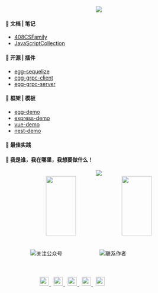 <!--
 * @Description:  142vip组织仓库介绍
 * @Version: Beta1.0
 * @Author: 【B站&公众号】Rong姐姐好可爱
 * @Date: 2022-07-16 16:52:43
 * @LastEditors: 【B站&公众号】Rong姐姐好可爱
 * @LastEditTime: 2022-07-16 16:58:12
-->






[//]: # (参考地址：https://readme-typing-svg.herokuapp.com/demo/)
<h1 align="center">
  <a href="https://sunguoqi.com/">
    <img src="https://readme-typing-svg.herokuapp.com?size=18&width=500&lines=%40142vip%2C+公众号：Rong%E5%A7%90%E5%A7%90%E5%A5%BD%E5%8F%AF%E7%88%B1;If+you+have+a+dream%2C+you+have+to+defend+it!">
  </a>
</h1>


#### 💪 文档 | 笔记

- [408CSFamily](https://github.com/mmdapl/408CSFamily)
- [JavaScriptCollection](https://github.com/142vip/JavaScriptCollection)


#### 🧠 开源 | 插件

- [egg-sequelize](https://github.com/142vip/egg-sequelize)
- [egg-grpc-client](https://github.com/142vip/egg-grpc-client)
- [egg-grpc-server](https://github.com/142vip/egg-grpc-server)

#### 🧰 框架 | 模板

- [egg-demo](https://github.com/142vip/egg-demo)
- [express-demo](https://github.com/142vip/express-demo)
- [vue-demo](https://github.com/142vip/vue-demo)
- [nest-demo](https://github.com/142vip/nest-demo)


#### 🧰 最佳实践



#### 🚀 我是谁，我在哪里，我想要做什么！












<div style="text-align: center">
<div class="code-statistic-container">
    <img  src="https://github-profile-trophy.vercel.app/?username=mmdapl&theme=gruvbox&row=1&column=6&no-frame=true&no-bg=true" />
</div>

<div class="data-statistic-container">
  <img height="160px" width="40%" src="https://github-readme-stats.vercel.app/api?username=mmdapl&hide_title=true&hide_border=true&show_icons=trueline_height=21&text_color=000&icon_color=000&bg_color=0,ea6161,ffc64d,fffc4d,52fa5a&theme=graywhite" />
  <img height="160px" width="40%" src="https://github-readme-stats.vercel.app/api/top-langs/?username=mmdapl&hide_title=true&hide_border=true&layout=compact&langs_count=6&text_color=000&icon_color=fff&bg_color=0,52fa5a,4dfcff,c64dff&theme=graywhite" />
</div>


<div class="vip-introduce-container">
      <div class="code-image-container">
        <img src="https://cdn.staticaly.com/gh/142vip/cdn_service@main/media/fairy-sister-450x450.jpg" class="code-image" 
            title="欢迎关注公众号:Rong姐姐好可爱" alt="关注公众号"/>
        <div class="code-image-description">
          关注公众号
        </div>
      </div>
      <div class="code-image-container">
        <img src="https://cdn.staticaly.com/gh/142vip/cdn_service@main/media/chu-fan-443-650x650.jpg" class="code-image"
            title="欢迎添加微信：chufan443 " alt="联系作者"/>
        <div class="code-image-description">
          联系
        </div>
      </div>
      <div class="site-link-container">
        <a
          href="https://github.com/mmdapl"
          rel="nofollow noreferrer"
          target="_blank"
          title="点击跳转Github主页"
        >
          <img src="https://cdn.staticaly.com/gh/142vip/cdn_service@main/main-vip/svg/github.svg">
        </a>
        <a
          href="https://gitee.com/Mmdapl"
          rel="nofollow noreferrer"
          target="_blank"
          title="点击跳转码云主页"
        >
          <img src="https://cdn.staticaly.com/gh/142vip/cdn_service@main/main-vip/svg/gitee.svg">
        </a>
        <a
          href="https://juejin.im/user/448256476724807"
          rel="nofollow noreferrer"
          target="_blank"
          title="点击跳转掘金主页"
        >
          <img src="https://cdn.staticaly.com/gh/142vip/cdn_service@main/main-vip/svg/juejin.svg">
        </a>
        <a
          href="https://space.bilibili.com/350937042"
          rel="nofollow noreferrer"
          target="_blank"
          title="点击跳转B站主页"
        >
          <img src="https://cdn.staticaly.com/gh/142vip/cdn_service@main/main-vip/svg/bilibili.svg">
        </a>
        <a
          href="https://blog.csdn.net/Mmdapl"
          rel="nofollow noreferrer"
          target="_blank"
          title="点击跳转CSDN博客主页"
        >
          <img src="https://cdn.staticaly.com/gh/142vip/cdn_service@main/main-vip/svg/csdn.svg">
        </a>
      </div>
</div>

</div>

<style type="text/css" rel="stylesheet">
.vip-introduce-container{
    width: 400px;
    padding: 20px;
}

h2 {
  color: #999;
  margin-bottom: 24px;
  opacity: 1;
  font-size: 20px;
  font-weight: 500;
  letter-spacing: 0;
  line-height: 24px;
  color: rgba(255, 255, 255, 1);
  text-align: left;
  vertical-align: top;
}

.col-div > div > a {
  color: #999;
  margin-bottom: 12px;
  float: left;
  clear: both;
  margin-right: 3px;
  font-size: 14px;
  font-weight: 400;
  line-height: 22px;
  color: rgba(255, 255, 255, 0.9);
}

.col-div > div > a:hover {
  color: #2d8cf0;
}

.code-image-container {
  float: left;
  padding: 10px;
  width: 50%;
  max-width: 160px;
  text-align: center;
}

.code-image {
  padding: 5px;
}

.code-image-description {
  padding: 5px;
  color: #fff;
  font-size: 12px
}

.site-link-container {
  float: left;
  text-align: center;
  width: 100%;
  max-width: 300px;
  padding: 10px
}

.site-link-container > a {
  padding: 3px;
}

.site-link-container > a > img {
  padding: 2px;
  width: 24px;
  height: 24px;
}

</style>


